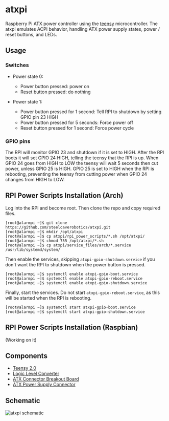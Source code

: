 # atxpi #

Raspberry Pi ATX power controller using the [teensy](http://www.pjrc.com/teensy/) microcontroller. The atxpi emulates ACPI
behavior, handling ATX power supply states, power / reset buttons, and LEDs.

## Usage ##

### Switches ###

* Power state 0:
	* Power button pressed: power on
	* Reset button pressed: do nothing

* Power state 1:
	* Power button pressed for 1 second: Tell RPI to shutdown by setting GPIO pin 23 HIGH
	* Power button pressed for 5 seconds: Force power off
	* Reset button pressed for 1 second: Force power cycle

### GPIO pins ###
The RPI will monitor GPIO 23 and shutdown if it is set to HIGH. After the RPI boots it will set GPIO 24 HIGH, telling the
teensy that the RPI is up. When GPIO 24 goes from HIGH to LOW the teensy will wait 5 seconds then cut power, unless GPIO
25 is HIGH. GPIO 25 is set to HIGH when the RPI is rebooting, preventing the teensy from cutting power when GPIO 24
changes from HIGH to LOW.

## RPI Power Scripts Installation (Arch) ##
Log into the RPI and become root. Then clone the repo and copy required files.

    [root@alarmpi ~]$ git clone https://github.com/steelcaverobotics/atxpi.git
    [root@alarmpi ~]$ mkdir /opt/atxpi
    [root@alarmpi ~]$ cp atxpi/rpi_power_scripts/*.sh /opt/atxpi/
    [root@alarmpi ~]$ chmod 755 /opt/atxpi/*.sh
    [root@alarmpi ~]$ cp atxpi/service_files/arch/*.service /usr/lib/systemd/system/

Then enable the services, skipping `atxpi-gpio-shutdown.service` if you don't want the RPI to shutdown when the power button is pressed.

    [root@alarmpi ~]$ systemctl enable atxpi-gpio-boot.service
    [root@alarmpi ~]$ systemctl enable atxpi-gpio-reboot.service
    [root@alarmpi ~]$ systemctl enable atxpi-gpio-shutdown.service

Finally, start the services. Do not start `atxpi-gpio-reboot.service`, as this will be started when the RPI is rebooting.

    [root@alarmpi ~]$ systemctl start atxpi-gpio-boot.service
    [root@alarmpi ~]$ systemctl start atxpi-gpio-shutdown.service

## RPI Power Scripts Installation (Raspbian) ##
(Working on it)

## Components ##
* [Teensy 2.0](http://www.pjrc.com/store/teensy.html)
* [Logic Level Converter](https://www.sparkfun.com/products/11978)
* [ATX Connector Breakout Board](https://www.sparkfun.com/products/9558)
* [ATX Power Supply Connector](https://www.sparkfun.com/products/9498)

## Schematic ##
![atxpi schematic](https://raw.github.com/steelcaverobotics/atxpi/gh-pages/images/atxpi_schematic.png)
